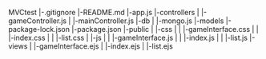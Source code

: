 MVCtest
|-.gitignore
|-README.md
|-app.js
|-controllers
| |-gameController.js
| |-mainController.js
|-db
| |-mongo.js
|-models
|-package-lock.json
|-package.json
|-public
| |-css
| | |-gameInterface.css
| | |-index.css
| | |-list.css
| |-js
| | |-gameInterface.js
| | |-index.js
| | |-list.js
|-views
| |-gameInterface.ejs
| |-index.ejs
| |-list.ejs

```

```
